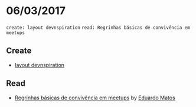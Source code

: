 # 06/03/2017
`create: layout devnspiration` `read: Regrinhas básicas de convivência em meetups`

## Create
- [layout devnspiration](https://github.com/devnspiration/devnspiration.github.io/issues/5)

## Read
- [Regrinhas básicas de convivência em meetups](https://medium.com/@eduardojmatos/regrinhas-b%C3%A1sicas-de-conviv%C3%AAncia-em-meetups-89fde78b41d5#.u0mppbv00) by [Eduardo Matos](https://github.com/eduardojmatos)

